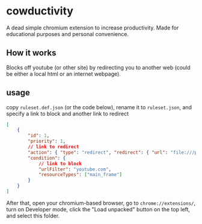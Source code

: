 # cowductivity

A dead simple chromium extension to increase productivity. Made for educational purposes and personal convenience.

## How it works

Blocks off youtube (or other site) by redirecting you to another web (could be either a local html or an internet webpage).

## usage

copy `ruleset.def.json` (or the code below), rename it to `ruleset.json`, and specify a link to block and another link to redirect
```json
[
    {
        "id": 1,
        "priority": 1,
        // link to redirect
        "action": { "type": "redirect", "redirect": { "url": "file:///path/to/cowductivity/ea.html" } },
        "condition": {
            // link to block
            "urlFilter": "youtube.com",
            "resourceTypes": ["main_frame"]
        }
    }
]
```
After that, open your chromium-based browser, go to `chrome://extensions/`,
turn on Developer mode, click the "Load unpacked" button on the top left, and select this folder.

